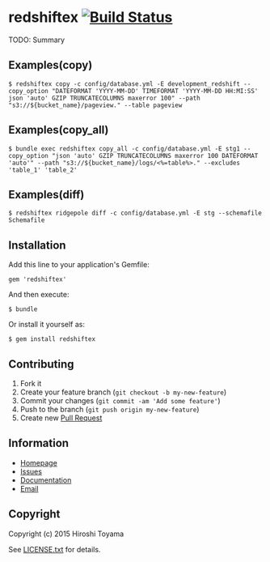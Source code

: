 # redshiftex [![Build Status](https://secure.travis-ci.org/toyama0919/redshiftex.png?branch=master)](http://travis-ci.org/toyama0919/redshiftex)

TODO: Summary

## Examples(copy)

    $ redshiftex copy -c config/database.yml -E development_redshift --copy_option "DATEFORMAT 'YYYY-MM-DD' TIMEFORMAT 'YYYY-MM-DD HH:MI:SS' json 'auto' GZIP TRUNCATECOLUMNS maxerror 100" --path "s3://${bucket_name}/pageview." --table pageview

## Examples(copy_all)

    $ bundle exec redshiftex copy_all -c config/database.yml -E stg1 --copy_option "json 'auto' GZIP TRUNCATECOLUMNS maxerror 100 DATEFORMAT 'auto'" --path "s3://${bucket_name}/logs/<%=table%>." --excludes 'table_1' 'table_2'

## Examples(diff)

    $ redshiftex ridgepole diff -c config/database.yml -E stg --schemafile Schemafile

## Installation

Add this line to your application's Gemfile:

    gem 'redshiftex'

And then execute:

    $ bundle

Or install it yourself as:

    $ gem install redshiftex

## Contributing

1. Fork it
2. Create your feature branch (`git checkout -b my-new-feature`)
3. Commit your changes (`git commit -am 'Add some feature'`)
4. Push to the branch (`git push origin my-new-feature`)
5. Create new [Pull Request](../../pull/new/master)

## Information

* [Homepage](https://github.com/toyama0919/redshiftex)
* [Issues](https://github.com/toyama0919/redshiftex/issues)
* [Documentation](http://rubydoc.info/gems/redshiftex/frames)
* [Email](mailto:toyama0919@gmail.com)

## Copyright

Copyright (c) 2015 Hiroshi Toyama

See [LICENSE.txt](../LICENSE.txt) for details.
